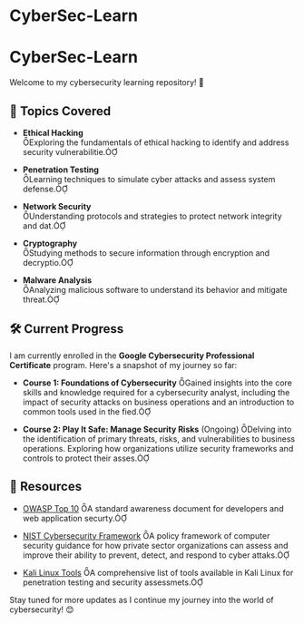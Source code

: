 # CyberSec-Learn
# CyberSec-Learn

Welcome to my cybersecurity learning repository! 🚀

## 📌 Topics Covered

- **Ethical Hacking**  
 Exploring the fundamentals of ethical hacking to identify and address security vulnerabilitie.

- **Penetration Testing**  
 Learning techniques to simulate cyber attacks and assess system defense.

- **Network Security**  
 Understanding protocols and strategies to protect network integrity and dat.

- **Cryptography**  
 Studying methods to secure information through encryption and decryptio.

- **Malware Analysis**  
 Analyzing malicious software to understand its behavior and mitigate threat.

## 🛠️ Current Progress

I am currently enrolled in the **Google Cybersecurity Professional Certificate** program. Here's a snapshot of my journey so far:

- **Course 1: Foundations of Cybersecurity**    Gained insights into the core skills and knowledge required for a cybersecurity analyst, including the impact of security attacks on business operations and an introduction to common tools used in the fied.

- **Course 2: Play It Safe: Manage Security Risks** (Ongoing)    Delving into the identification of primary threats, risks, and vulnerabilities to business operations. Exploring how organizations utilize security frameworks and controls to protect their asses.

## 🔗 Resources

- [OWASP Top 10](https://owasp.org/www-project-top-ten/) 
  A standard awareness document for developers and web application securty.

- [NIST Cybersecurity Framework](https://www.nist.gov/cyberframework) 
  A policy framework of computer security guidance for how private sector organizations can assess and improve their ability to prevent, detect, and respond to cyber attaks.

- [Kali Linux Tools](https://www.kali.org/tools/) 
  A comprehensive list of tools available in Kali Linux for penetration testing and security assessmets.

Stay tuned for more updates as I continue my journey into the world of cybersecurity! 😊 
